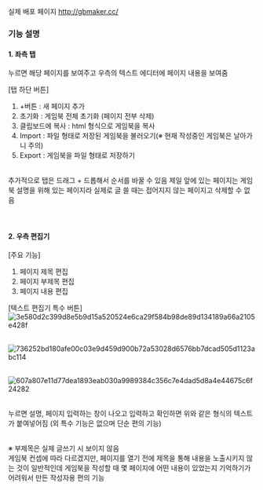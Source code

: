 실제 배포 페이지
http://gbmaker.cc/


### 기능 설명

#### 1. 좌측 탭

누르면 해당 페이지를 보여주고 우측의 텍스트 에디터에 페이지 내용을 보여줌

[탭 하단 버튼]
1.   +버튼 : 새 페이지 추가
2.   초기화 : 게임북 전체 초기화 (페이지 전부 삭제)
3.   클립보드에 복사 : html 형식으로 게임북을 복사
4.   Import : 파일 형태로 저장된 게임북을 불러오기(※ 현재 작성중인 게임북은 날아가니 주의)
5.   Export : 게임북을 파일 형태로 저장하기
<br/> 
추가적으로 탭은 드래그 + 드롭해서 순서를 바꿀 수 있음
제일 앞에 있는 페이지는 게임북 설명을 위해 있는 페이지라 실제로 글 쓸 때는 접어지지 않는 페이지고 삭제할 수 없음  
<br/> 
<br/>
<br/> 


#### 2. 우측 편집기

[주요 기능]
1.   페이지 제목 편집
2.   페이지 부제목 편집
3.   페이지 내용 편집



[텍스트 편집기 특수 버튼]
![3e580d2c399d8e5b9d15a520524e6ca29f584b98de89d134189a66a2105e428f](https://github.com/user-attachments/assets/05f19645-db58-404a-9664-5ab74bc085b8)
<br/> <br/> 

![736252bd180afe00c03e9d459d900b72a53028d6576bb7dcad505d1123abc114](https://github.com/user-attachments/assets/d013da48-2141-4fd6-9aef-0a8f0b7d6970)
<br/> <br/> 

![607a807e11d77dea1893eab030a9989384c356c7e4dad5d8a4e44675c6f24282](https://github.com/user-attachments/assets/5dba6a20-c0a0-478b-990d-9415e3c3af78)
<br/> <br/> 

누르면 설명, 페이지 입력하는 창이 나오고 입력하고 확인하면 위와 같은 형식의 텍스트가 붙여넣어짐 (외 특수 기능은 없으며 단순 편의 기능)
<br/> <br/> 


※ 부제목은 실제 글쓰기 시 보이지 않음  
게임북 컨셉에 따라 다르겠지만, 페이지를 열기 전에 제목을 통해 내용을 노출시키지 않는 것이 일반적인데 게임북을 작성할 때 몇 페이지에 어떤 내용이 있었는지 기억하기가 어려워서 만든 작성자용 편의 기능
